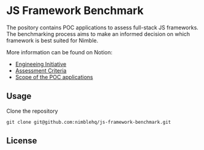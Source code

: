# JS Framework Benchmark

The pository contains POC applications to assess full-stack JS frameworks. The benchmarking process aims to make an informed decision on which framework is best suited for Nimble.

More information can be found on Notion:
- [Engineeing Initiative](https://www.notion.so/nimblehq/Benchmark-full-stack-JS-application-frameworks-8d8a4016855d43f6b3d88cfdb1aea287)
- [Assessment Criteria](https://www.notion.so/nimblehq/JS-application-frameworks-Assessment-Criteria-eb4d92659566426791516c5c071ec052)
- [Scope of the POC applications](https://www.notion.so/nimblehq/JS-application-frameworks-POC-Application-Requirements-b95856f0eed4477c8a41cbebb072c612)

## Usage

Clone the repository

`git clone git@github.com:nimblehq/js-framework-benchmark.git`

## License